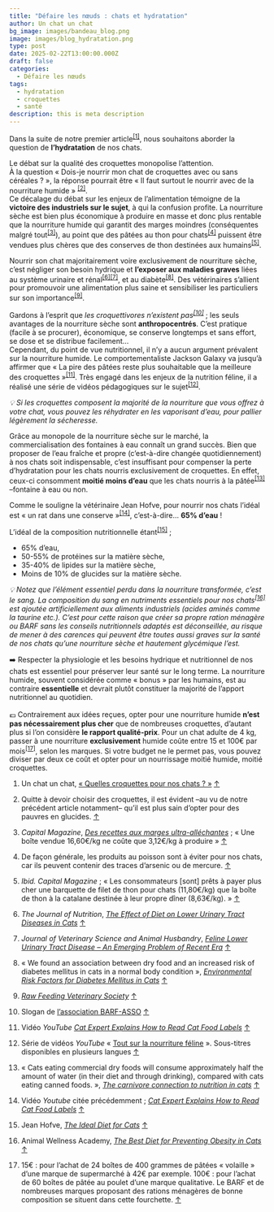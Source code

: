 ```yaml
---
title: "Défaire les nœuds : chats et hydratation"
author: Un chat un chat
bg_image: images/bandeau_blog.png
image: images/blog_hydratation.png
type: post
date: 2025-02-22T13:00:00.000Z
draft: false
categories:
  - Défaire les nœuds
tags:
  - hydratation
  - croquettes
  - santé
description: this is meta description
---
```

Dans la suite de notre premier article<sup>[\[1\]](#footnote-1)</sup>, nous souhaitons aborder la question de **l’hydratation** de nos chats.

Le débat sur la qualité des croquettes monopolise l’attention.  
À la question « Dois-je nourrir mon chat de croquettes avec ou sans céréales ? », la réponse pourrait être « Il faut surtout le nourrir avec de la nourriture humide » <sup>[\[2\]](#footnote-2)</sup>.  
Ce décalage du débat sur les enjeux de l’alimentation témoigne de la **victoire des industriels sur le sujet**, à qui la confusion profite. La nourriture sèche est bien plus économique à produire en masse et donc plus rentable que la nourriture humide qui garantit des marges moindres (conséquentes malgré tout<sup>[\[3\]](#footnote-3)</sup>), au point que des pâtées au thon pour chats<sup>[\[4\]](#footnote-4)</sup> puissent être vendues plus chères que des conserves de thon destinées aux humains<sup>[\[5\]](#footnote-5)</sup>.

Nourrir son chat majoritairement voire exclusivement de nourriture sèche, c’est négliger son besoin hydrique et **l’exposer aux maladies graves** liées au système urinaire et rénal<sup>[\[6\]](#footnote-6)</sup><sup>[\[7\]](#footnote-7)</sup>, et au diabète<sup>[\[8\]](#footnote-8)</sup>. Des vétérinaires s’allient pour promouvoir une alimentation plus saine et sensibiliser les particuliers sur son importance<sup>[\[9\]](#footnote-9)</sup>.

Gardons à l’esprit que _les croquettivores n’existent pas<sup>[\[10\]](#footnote-10)</sup>_ ; les seuls avantages de la nourriture sèche sont **anthropocentrés**. C’est pratique (facile à se procurer), économique, se conserve longtemps et sans effort, se dose et se distribue facilement…  
Cependant, du point de vue nutritionnel, il n’y a aucun argument prévalent sur la nourriture humide. Le comportementaliste Jackson Galaxy va jusqu’à affirmer que « La pire des pâtées reste plus souhaitable que la meilleure des croquettes »<sup>[\[11\]](#footnote-11)</sup>. Très engagé dans les enjeux de la nutrition féline, il a réalisé une série de vidéos pédagogiques sur le sujet<sup>[\[12\]](#footnote-12)</sup>.

_💡 Si les croquettes composent la majorité de la nourriture que vous offrez à votre chat, vous pouvez les réhydrater en les vaporisant d’eau, pour pallier légèrement la sécheresse._

Grâce au monopole de la nourriture sèche sur le marché, la commercialisation des fontaines à eau connaît un grand succès. Bien que proposer de l’eau fraîche et propre (c’est-à-dire changée quotidiennement) à nos chats soit indispensable, c’est insuffisant pour compenser la perte d’hydratation pour les chats nourris exclusivement de croquettes. En effet, ceux-ci consomment **moitié moins d’eau** que les chats nourris à la pâtée<sup>[\[13\]](#footnote-13)</sup> –fontaine à eau ou non.

Comme le souligne la vétérinaire Jean Hofve, pour nourrir nos chats l’idéal est « un rat dans une conserve »<sup>[\[14\]](#footnote-14)</sup>, c’est-à-dire… **65% d’eau** !

L’idéal de la composition nutritionnelle étant<sup>[\[15\]](#footnote-15)</sup> ;

- 65% d’eau,
- 50-55% de protéines sur la matière sèche,
- 35-40% de lipides sur la matière sèche,
- Moins de 10% de glucides sur la matière sèche.

_💡 Notez que l’élément essentiel perdu dans la nourriture transformée, c’est le sang. La composition du sang en nutriments essentiels pour nos chats<sup>[\[16\]](#footnote-16)</sup> est ajoutée artificiellement aux aliments industriels (acides aminés comme la taurine etc.). C’est pour cette raison que créer sa propre ration ménagère ou BARF sans les conseils nutritionnels adaptés est déconseillée, au risque de mener à des carences qui peuvent être toutes aussi graves sur la santé de nos chats qu’une nourriture sèche et hautement glycémique l’est._

➡️ Respecter la physiologie et les besoins hydrique et nutritionnel de nos chats est essentiel pour préserver leur santé sur le long terme. La nourriture humide, souvent considérée comme « bonus » par les humains, est au contraire **essentielle** et devrait plutôt constituer la majorité de l’apport nutritionnel au quotidien.  
<br/>💶 Contrairement aux idées reçues, opter pour une nourriture humide **n’est pas nécessairement plus cher** que de nombreuses croquettes, d’autant plus si l’on considère **le rapport qualité-prix**. Pour un chat adulte de 4 kg, passer à une nourriture **exclusivement** humide coûte entre 15 et 100€ par mois<sup>[\[17\]](#footnote-17)</sup>, selon les marques. Si votre budget ne le permet pas, vous pouvez diviser par deux ce coût et opter pour un nourrissage moitié humide, moitié croquettes.

1. Un chat un chat, [« Quelles croquettes pour nos chats ? »](https://unchatunchat.fr/blog/defaire_les_noeuds_documentaire/) [↑](#footnote-ref-1)

2. Quitte à devoir choisir des croquettes, il est évident –au vu de notre précédent article notamment– qu’il est plus sain d’opter pour des pauvres en glucides. [↑](#footnote-ref-2)

3. _Capital Magazine_, [_Des recettes aux marges ultra-alléchantes_](https://www.capital.fr/economie-politique/des-recettes-aux-marges-ultra-allechantes-696390) ; « Une boîte vendue 16,60€/kg ne coûte que 3,12€/kg à produire » [↑](#footnote-ref-3)

4. De façon générale, les produits au poisson sont à éviter pour nos chats, car ils peuvent contenir des traces d’arsenic ou de mercure. [↑](#footnote-ref-4)

5. _Ibid. Capital Magazine_ ; « Les consommateurs \[sont\] prêts à payer plus cher une barquette de filet de thon pour chats (11,80€/kg) que la boîte de thon à la catalane destinée à leur propre dîner (8,63€/kg). » [↑](#footnote-ref-5)

6. _The Journal of Nutrition_, [_The Effect of Diet on Lower Urinary Tract Diseases in Cats_](https://www.sciencedirect.com/science/article/pii/S0022316623023076) [↑](#footnote-ref-6)

7. _Journal of Veterinary Science and Animal Husbandry_, [_Feline Lower Urinary Tract Disease – An Emerging Problem of Recent Era_](https://www.researchgate.net/publication/268277616_Feline_Lower_Urinary_Tract_Disease_Flutd_-_An_Emerging_Problem_of_Recent_Era) [↑](#footnote-ref-7)

8. « We found an association between dry food and an increased risk of diabetes mellitus in cats in a normal body condition », [_Environmental Risk Factors for Diabetes Mellitus in Cats_](https://onlinelibrary.wiley.com/doi/10.1111/jvim.14618) [↑](#footnote-ref-8)

9. [_Raw Feeding Veterinary Society_](https://rfvs.info/) [↑](#footnote-ref-9)

10. Slogan de [l’association BARF-ASSO](https://barf-asso.fr/) [↑](#footnote-ref-10)

11. Vidéo _YouTube_ [_Cat Expert Explains How to Read Cat Food Labels_](https://www.youtube.com/watch?v=jLNiAxeNlXQ&list=PLAJvHNBwbBNvS6Bfc4Q62GhOsEqi69-7H&index=4) [↑](#footnote-ref-11)

12. Série de vidéos _YouTube_ « [Tout sur la nourriture féline](https://www.youtube.com/watch?v=6cvxA1CMbMQ&list=PLAJvHNBwbBNvS6Bfc4Q62GhOsEqi69-7H) ». Sous-titres disponibles en plusieurs langues [↑](#footnote-ref-12)

13. « Cats eating commercial dry foods will consume approximately half the amount of water (in their diet and through drinking), compared with cats eating canned foods. », [_The carnivore connection to nutrition in cats_](https://avmajournals.avma.org/view/journals/javma/221/11/javma.2002.221.1559.xml) [↑](#footnote-ref-13)

14. Vidéo _Youtube_ citée précédemment ; [_Cat Expert Explains How to Read Cat Food Labels_](https://www.youtube.com/watch?v=jLNiAxeNlXQ&list=PLAJvHNBwbBNvS6Bfc4Q62GhOsEqi69-7H&index=4) [↑](#footnote-ref-14)

15. Jean Hofve, [_The Ideal Diet for Cats_](https://littlebigcat.com/the-ideal-diet-for-cats/) [↑](#footnote-ref-15)

16. Animal Wellness Academy, [_The Best Diet for Preventing Obesity in Cats_](https://animalwellnessacademy.org/the-best-diet-for-preventing-obesity-in-cats/) [↑](#footnote-ref-16)

17. 15€ : pour l’achat de 24 boîtes de 400 grammes de pâtées « volaille » d’une marque de supermarché à 42€ par exemple. 100€ : pour l’achat de 60 boîtes de pâtée au poulet d’une marque qualitative. Le BARF et de nombreuses marques proposant des rations ménagères de bonne composition se situent dans cette fourchette. [↑](#footnote-ref-17)
